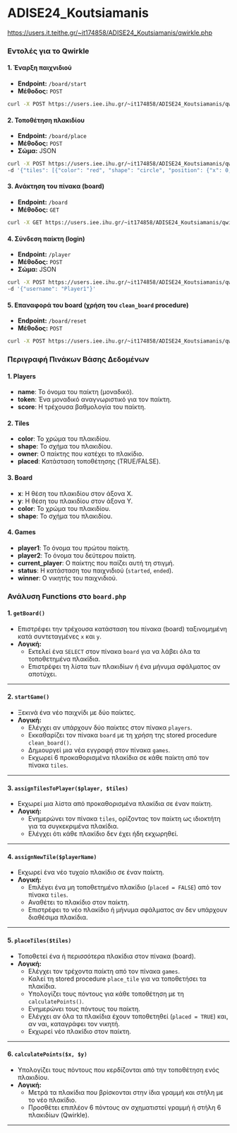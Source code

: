 # ADISE24_Koutsiamanis
https://users.it.teithe.gr/~it174858/ADISE24_Koutsiamanis/qwirkle.php

### Εντολές για το Qwirkle

#### 1. **Έναρξη παιχνιδιού**
- **Endpoint:** `/board/start`
- **Μέθοδος:** `POST`

```bash
curl -X POST https://users.iee.ihu.gr/~it174858/ADISE24_Koutsiamanis/qwirkle.php/board/start
```

#### 2. **Τοποθέτηση πλακιδίου**
- **Endpoint:** `/board/place`
- **Μέθοδος:** `POST`
- **Σώμα:** JSON

```bash
curl -X POST https://users.iee.ihu.gr/~it174858/ADISE24_Koutsiamanis/qwirkle.php/board/place \
-d '{"tiles": [{"color": "red", "shape": "circle", "position": {"x": 0, "y": 0}}]}'
```

#### 3. **Ανάκτηση του πίνακα (board)**
- **Endpoint:** `/board`
- **Μέθοδος:** `GET`

```bash
curl -X GET https://users.iee.ihu.gr/~it174858/ADISE24_Koutsiamanis/qwirkle.php/board
```

#### 4. **Σύνδεση παίκτη (login)**
- **Endpoint:** `/player`
- **Μέθοδος:** `POST`
- **Σώμα:** JSON

```bash
curl -X POST https://users.iee.ihu.gr/~it174858/ADISE24_Koutsiamanis/qwirkle.php/player \
-d '{"username": "Player1"}'
```

#### 5. **Επαναφορά του board** (χρήση του `clean_board` procedure)
- **Endpoint:** `/board/reset`
- **Μέθοδος:** `POST`

```bash
curl -X POST https://users.iee.ihu.gr/~it174858/ADISE24_Koutsiamanis/qwirkle.php/board/reset
```

### Περιγραφή Πινάκων Βάσης Δεδομένων

#### **1. Players**
- **name**: Το όνομα του παίκτη (μοναδικό).
- **token**: Ένα μοναδικό αναγνωριστικό για τον παίκτη.
- **score**: Η τρέχουσα βαθμολογία του παίκτη.

#### **2. Tiles**
- **color**: Το χρώμα του πλακιδίου.
- **shape**: Το σχήμα του πλακιδίου.
- **owner**: Ο παίκτης που κατέχει το πλακίδιο.
- **placed**: Κατάσταση τοποθέτησης (TRUE/FALSE).

#### **3. Board**
- **x**: Η θέση του πλακιδίου στον άξονα Χ.
- **y**: Η θέση του πλακιδίου στον άξονα Υ.
- **color**: Το χρώμα του πλακιδίου.
- **shape**: Το σχήμα του πλακιδίου.

#### **4. Games**
- **player1**: Το όνομα του πρώτου παίκτη.
- **player2**: Το όνομα του δεύτερου παίκτη.
- **current_player**: Ο παίκτης που παίζει αυτή τη στιγμή.
- **status**: Η κατάσταση του παιχνιδιού (`started`, `ended`).
- **winner**: Ο νικητής του παιχνιδιού.

### Ανάλυση Functions στο `board.php`

#### **1. `getBoard()`**
- Επιστρέφει την τρέχουσα κατάσταση του πίνακα (board) ταξινομημένη κατά συντεταγμένες `x` και `y`.
- **Λογική:**
  - Εκτελεί ένα `SELECT` στον πίνακα `board` για να λάβει όλα τα τοποθετημένα πλακίδια.
  - Επιστρέφει τη λίστα των πλακιδίων ή ένα μήνυμα σφάλματος αν αποτύχει.

---

#### **2. `startGame()`**
- Ξεκινά ένα νέο παιχνίδι με δύο παίκτες.
- **Λογική:**
  - Ελέγχει αν υπάρχουν δύο παίκτες στον πίνακα `players`.
  - Εκκαθαρίζει τον πίνακα `board` με τη χρήση της stored procedure `clean_board()`.
  - Δημιουργεί μια νέα εγγραφή στον πίνακα `games`.
  - Εκχωρεί 6 προκαθορισμένα πλακίδια σε κάθε παίκτη από τον πίνακα `tiles`.

---

#### **3. `assignTilesToPlayer($player, $tiles)`**
- Εκχωρεί μια λίστα από προκαθορισμένα πλακίδια σε έναν παίκτη.
- **Λογική:**
  - Ενημερώνει τον πίνακα `tiles`, ορίζοντας τον παίκτη ως ιδιοκτήτη για τα συγκεκριμένα πλακίδια.
  - Ελέγχει ότι κάθε πλακίδιο δεν έχει ήδη εκχωρηθεί.

---

#### **4. `assignNewTile($playerName)`**
- Εκχωρεί ένα νέο τυχαίο πλακίδιο σε έναν παίκτη.
- **Λογική:**
  - Επιλέγει ένα μη τοποθετημένο πλακίδιο (`placed = FALSE`) από τον πίνακα `tiles`.
  - Αναθέτει το πλακίδιο στον παίκτη.
  - Επιστρέφει το νέο πλακίδιο ή μήνυμα σφάλματος αν δεν υπάρχουν διαθέσιμα πλακίδια.

---

#### **5. `placeTiles($tiles)`**
- Τοποθετεί ένα ή περισσότερα πλακίδια στον πίνακα (board).
- **Λογική:**
  - Ελέγχει τον τρέχοντα παίκτη από τον πίνακα `games`.
  - Καλεί τη stored procedure `place_tile` για να τοποθετήσει τα πλακίδια.
  - Υπολογίζει τους πόντους για κάθε τοποθέτηση με τη `calculatePoints()`.
  - Ενημερώνει τους πόντους του παίκτη.
  - Ελέγχει αν όλα τα πλακίδια έχουν τοποθετηθεί (`placed = TRUE`) και, αν ναι, καταγράφει τον νικητή.
  - Εκχωρεί νέο πλακίδιο στον παίκτη.

---

#### **6. `calculatePoints($x, $y)`**
- Υπολογίζει τους πόντους που κερδίζονται από την τοποθέτηση ενός πλακιδίου.
- **Λογική:**
  - Μετρά τα πλακίδια που βρίσκονται στην ίδια γραμμή και στήλη με το νέο πλακίδιο.
  - Προσθέτει επιπλέον 6 πόντους αν σχηματιστεί γραμμή ή στήλη 6 πλακιδίων (Qwirkle).

---

